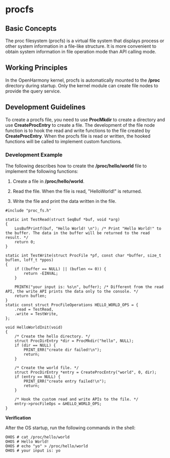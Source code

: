# procfs


## Basic Concepts

The proc filesystem (procfs) is a virtual file system that displays process or other system information in a file-like structure. It is more convenient to obtain system information in file operation mode than API calling mode.


## Working Principles

In the OpenHarmony kernel, procfs is automatically mounted to the **/proc** directory during startup. Only the kernel module can create file nodes to provide the query service.


## Development Guidelines

To create a procfs file, you need to use **ProcMkdir** to create a directory and use **CreateProcEntry** to create a file. The development of the file node function is to hook the read and write functions to the file created by **CreateProcEntry**. When the procfs file is read or written, the hooked functions will be called to implement custom functions.


### Development Example

The following describes how to create the **/proc/hello/world** file to implement the following functions:

1. Create a file in **/proc/hello/world**.

2. Read the file. When the file is read, "HelloWorld!" is returned.

3. Write the file and print the data written in the file.


```
#include "proc_fs.h"

static int TestRead(struct SeqBuf *buf, void *arg)
{
    LosBufPrintf(buf, "Hello World! \n"); /* Print "Hello World!" to the buffer. The data in the buffer will be returned to the read result. */
    return 0;
}

static int TestWrite(struct ProcFile *pf, const char *buffer, size_t buflen, loff_t *ppos)
{
    if ((buffer == NULL) || (buflen <= 0)) {
        return -EINVAL;
    }

    PRINTK("your input is: %s\n", buffer); /* Different from the read API, the write API prints the data only to the console. */
    return buflen;
}
static const struct ProcFileOperations HELLO_WORLD_OPS = {
    .read = TestRead,
    .write = TestWrite,
};

void HelloWorldInit(void)
{
    /* Create the hello directory. */
    struct ProcDirEntry *dir = ProcMkdir("hello", NULL);
    if (dir == NULL) {
        PRINT_ERR("create dir failed!\n");
        return;
    }

    /* Create the world file. */
    struct ProcDirEntry *entry = CreateProcEntry("world", 0, dir);
    if (entry == NULL) {
        PRINT_ERR("create entry failed!\n");
        return;
    }

    /* Hook the custom read and write APIs to the file. */
    entry->procFileOps = &HELLO_WORLD_OPS;
}
```

**Verification**

After the OS startup, run the following commands in the shell:


```
OHOS # cat /proc/hello/world
OHOS # Hello World!
OHOS # echo "yo" > /proc/hello/world
OHOS # your input is: yo
```
